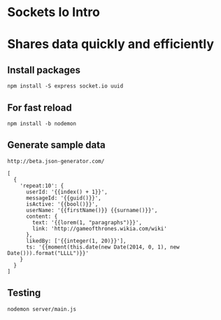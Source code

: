 # Sockets Io Intro
# Shares data quickly and efficiently

## Install packages
```
npm install -S express socket.io uuid
```

## For fast reload
```
npm install -b nodemon
```


## Generate sample data

```
http://beta.json-generator.com/
```
```
[
  {
    'repeat:10': {
      userId: '{{index() + 1}}',
      messageId: '{{guid()}}',
      isActive: '{{bool()}}',
      userName: '{{firstName()}} {{surname()}}',
      content: {
        text: '{{lorem(1, "paragraphs")}}',
        link: 'http://gameofthrones.wikia.com/wiki'
      },
      likedBy: ['{{integer(1, 20)}}'],
      ts: '{{moment(this.date(new Date(2014, 0, 1), new Date())).format("LLLL")}}'
    }
  }
]
```

## Testing
```
nodemon server/main.js
```
